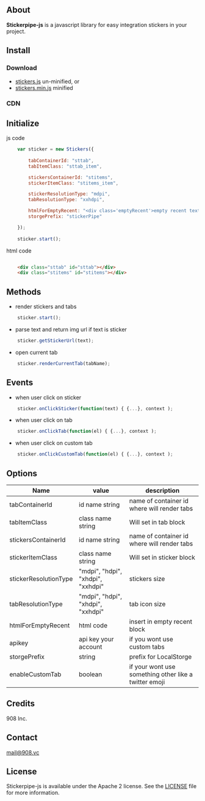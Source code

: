 ## About

**Stickerpipe-js** is a javascript library for easy integration stickers in your project.


## Install

### Download

- [stickers.js](https://github.com/908Inc/stickerpipe-js/raw/master/dist/stickers.js)  un-minified, or
- [stickers.min.js](https://github.com/908Inc/stickerpipe-js/raw/master/dist/stickers.min.js) minified 

### CDN

## Initialize

js code

```js
	var sticker = new Stickers({
        
        tabContainerId: "sttab",
        tabItemClass: "sttab_item",

        stickersContainerId: "stitems",
        stickerItemClass: "stitems_item",

        stickerResolutionType: "mdpi",
        tabResolutionType: "xxhdpi",

        htmlForEmptyRecent: "<div class='emptyRecent'>empty recent text</div>",
        storgePrefix: "stickerPipe"

    });
    
    sticker.start();
```

html code

```html

	<div class="sttab" id="sttab"></div>
    <div class="stitems" id="stitems"></div>
```


## Methods

-  render stickers and tabs
```js
	sticker.start();
```

-  parse text and return img url if text is sticker
```js
	sticker.getStickerUrl(text);
```

-  open current tab
```js
	sticker.renderCurrentTab(tabName);
```



## Events

- when user click on sticker
	
```js
	sticker.onClickSticker(function(text) { {...}, context );
```

- when user click on tab
	
```js
	sticker.onClickTab(function(el) { {...}, context );
```

- when user click on custom tab
	
```js
	sticker.onClickCustomTab(function(el) { {...}, context );
```


## Options


| Name | value |  description  |
| ------------- | ----------- | -----------|
| tabContainerId      |id name string|  name of container id where will render tabs  |
| tabItemClass     | class name string |Will set in tab block  |
| stickersContainerId | id name string|name of container id where will render tabs |
| stickerItemClass |class name string | Will set in sticker block |
| stickerResolutionType | "mdpi", "hdpi", "xhdpi", "xxhdpi" | stickers size |
| tabResolutionType | "mdpi", "hdpi", "xhdpi", "xxhdpi" | tab icon size |
| htmlForEmptyRecent | html code | insert in empty recent block |
| apikey | api key your account | if you wont use custom tabs |
| storgePrefix | string | prefix for LocalStorge |
| enableCustomTab | boolean| if your wont use something other like a twitter emoji|


## Credits

908 Inc.

## Contact

mail@908.vc



## License

Stickerpipe-js is available under the Apache 2 license. See the [LICENSE](LICENSE) file for more information.